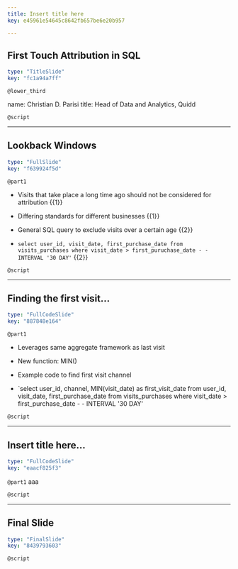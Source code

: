 ```yaml
---
title: Insert title here
key: e45961e54645c8642fb657be6e20b957

---
```

## First Touch Attribution in SQL

```yaml
type: "TitleSlide"
key: "fc1a94a7ff"
```

`@lower_third`

name: Christian D. Parisi
title: Head of Data and Analytics, Quidd


`@script`



---
## Lookback Windows

```yaml
type: "FullSlide"
key: "f639924f5d"
```

`@part1`
- Visits that take place a long time ago should not be considered for attribution  {{1}}

- Differing standards for different businesses  {{1}}

- General SQL query to exclude visits over a certain age  {{2}}

- `select user_id, visit_date, first_purchase_date from visits_purchases where visit_date > first_puruchase_date - - INTERVAL '30 DAY'`  {{2}}


`@script`



---
## Finding the first visit...

```yaml
type: "FullCodeSlide"
key: "887848e164"
```

`@part1`
- Leverages same aggregate framework as last visit

- New function: MIN()

- Example code to find first visit channel

- `select user_id, channel, MIN(visit_date) as first_visit_date from 
user_id, visit_date, first_purchase_date from visits_purchases where visit_date > first_purchase_date - - INTERVAL '30 DAY'


`@script`



---
## Insert title here...

```yaml
type: "FullCodeSlide"
key: "eaacf825f3"
```

`@part1`
aaa


`@script`



---
## Final Slide

```yaml
type: "FinalSlide"
key: "8439793603"
```

`@script`


